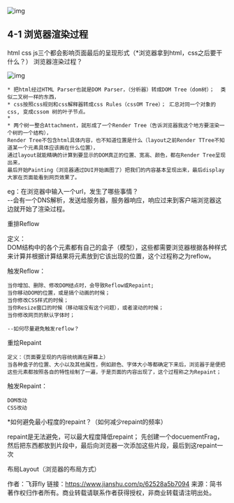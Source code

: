 ![img](https://upload-images.jianshu.io/upload_images/1666676-32c04cb7baaa46a7.PNG?imageMogr2/auto-orient/strip|imageView2/2/w/653/format/webp)


## 4-1 浏览器渲染过程   

html css js三个都会影响页面最后的呈现形式（*浏览器拿到html，css之后要干什么？）
浏览器渲染过程？

![img](https://segmentfault.com/img/bVRm39?w=624&h=289)
	
	* 把html经过HTML Parser也就是DOM Parser，（分析器）转成DOM Tree（dom树）；  类似二叉树一样的东西，
	* css按照css规则和css解释器转成css Rules（cssOM Tree）； 汇总对同一个对象的 css, 变成cssom 树的叶子节点。
	*  
	* 两个树一整合Attachment，就形成了一个Render Tree（告诉浏览器我这个地方要渲染一个树的一个结构），
	Render Tree不包含html具体内容，也不知道位置是什么（layout之前Render TTree不知道某一个元素具体应该画在什么位置）， 
	通过layout就能精确的计算到要显示的DOM真正的位置、宽高、颜色，都在Render Tree呈现出来，
	最后开始Painting（浏览器通过DUI开始画图了）把我们的内容基本呈现出来，最后display大家在页面能看到网页效果了。

eg：在浏览器中输入一个url，发生了哪些事情？  
--会有一个DNS解析，发送给服务器，服务器响应，响应过来到客户端浏览器这边就开始了渲染过程。

重排Reflow

定义：  
DOM结构中的各个元素都有自己的盒子（模型），这些都需要浏览器根据各种样式来计算并根据计算结果将元素放到它该出现的位置，这个过程称之为reflow。

触发Reflow：

	当你增加、删除、修改DOM结点时，会导致Reflow或Repaint;
	当你移动DOM的位置，或是搞个动画的时候；
	当你修改CSS样式的时候；
	当你Resize窗口的时候（移动端没有这个问题），或者滚动的时候；
	当你修改网页的默认字体时；
	
	--如何尽量避免触发reflow？

重烩Repaint

	定义：（页面要呈现的内容统统画在屏幕上）
	当各种盒子的位置、大小以及其他属性，例如颜色、字体大小等都确定下来后，浏览器于是便把这些元素都按照各自的特性绘制了一遍，于是页面的内容出现了，这个过程称之为Repaint；

触发Repaint：

	DOM改动
	CSS改动
*如何避免最小程度的repaint？（如何减少repaint的频率）

repaint是无法避免，可以最大程度降低repaint；
先创建一个docuementFrag，然后把东西都放到片段中，最后向浏览器一次添加这些片段，最后到这repaint一次

布局Layout（浏览器的布局方式）

作者：飞菲fly
链接：https://www.jianshu.com/p/62528a5b7094
来源：简书
著作权归作者所有。商业转载请联系作者获得授权，非商业转载请注明出处。